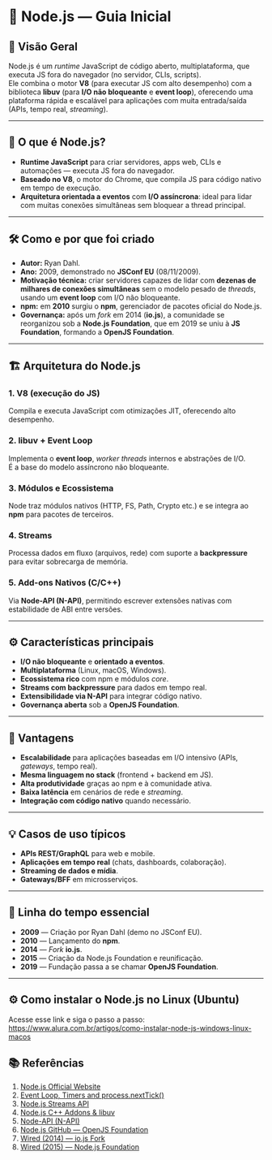 # 📘 Node.js — Guia Inicial

## 🔎 Visão Geral
Node.js é um *runtime* JavaScript de código aberto, multiplataforma, que executa JS fora do navegador (no servidor, CLIs, scripts).  
Ele combina o motor **V8** (para executar JS com alto desempenho) com a biblioteca **libuv** (para **I/O não bloqueante** e **event loop**), oferecendo uma plataforma rápida e escalável para aplicações com muita entrada/saída (APIs, tempo real, *streaming*).

---

## 🚀 O que é Node.js?
- **Runtime JavaScript** para criar servidores, apps web, CLIs e automações — executa JS fora do navegador.  
- **Baseado no V8**, o motor do Chrome, que compila JS para código nativo em tempo de execução.  
- **Arquitetura orientada a eventos** com **I/O assíncrona**: ideal para lidar com muitas conexões simultâneas sem bloquear a thread principal.

---

## 🛠️ Como e por que foi criado
- **Autor:** Ryan Dahl.  
- **Ano:** 2009, demonstrado no **JSConf EU** (08/11/2009).  
- **Motivação técnica:** criar servidores capazes de lidar com **dezenas de milhares de conexões simultâneas** sem o modelo pesado de *threads*, usando um **event loop** com I/O não bloqueante.  
- **npm:** em **2010** surgiu o **npm**, gerenciador de pacotes oficial do Node.js.  
- **Governança:** após um *fork* em 2014 (**io.js**), a comunidade se reorganizou sob a **Node.js Foundation**, que em 2019 se uniu à **JS Foundation**, formando a **OpenJS Foundation**.

---

## 🏗️ Arquitetura do Node.js

### 1. **V8 (execução do JS)**
Compila e executa JavaScript com otimizações JIT, oferecendo alto desempenho.

### 2. **libuv + Event Loop**
Implementa o **event loop**, *worker threads* internos e abstrações de I/O.  
É a base do modelo assíncrono não bloqueante.

### 3. **Módulos e Ecossistema**
Node traz módulos nativos (HTTP, FS, Path, Crypto etc.) e se integra ao **npm** para pacotes de terceiros.

### 4. **Streams**
Processa dados em fluxo (arquivos, rede) com suporte a **backpressure** para evitar sobrecarga de memória.

### 5. **Add-ons Nativos (C/C++)**
Via **Node-API (N-API)**, permitindo escrever extensões nativas com estabilidade de ABI entre versões.

---

## ⚙️ Características principais
- **I/O não bloqueante** e **orientado a eventos**.  
- **Multiplataforma** (Linux, macOS, Windows).  
- **Ecossistema rico** com npm e módulos *core*.  
- **Streams com backpressure** para dados em tempo real.  
- **Extensibilidade via N-API** para integrar código nativo.  
- **Governança aberta** sob a **OpenJS Foundation**.

---

## 🌟 Vantagens
- **Escalabilidade** para aplicações baseadas em I/O intensivo (APIs, *gateways*, tempo real).  
- **Mesma linguagem no stack** (frontend + backend em JS).  
- **Alta produtividade** graças ao npm e à comunidade ativa.  
- **Baixa latência** em cenários de rede e *streaming*.  
- **Integração com código nativo** quando necessário.

---

## 💡 Casos de uso típicos
- **APIs REST/GraphQL** para web e mobile.  
- **Aplicações em tempo real** (chats, dashboards, colaboração).  
- **Streaming de dados e mídia**.  
- **Gateways/BFF** em microsserviços.

---

## 📅 Linha do tempo essencial
- **2009** — Criação por Ryan Dahl (demo no JSConf EU).  
- **2010** — Lançamento do **npm**.  
- **2014** — *Fork* **io.js**.  
- **2015** — Criação da Node.js Foundation e reunificação.  
- **2019** — Fundação passa a se chamar **OpenJS Foundation**.

---
## ⚙️ Como instalar o Node.js no Linux (Ubuntu)
Acesse esse link e siga o passo a passo:
https://www.alura.com.br/artigos/como-instalar-node-js-windows-linux-macos

## 📚 Referências
1. [Node.js Official Website](https://nodejs.org/)  
2. [Event Loop, Timers and process.nextTick()](https://nodejs.org/en/docs/guides/event-loop-timers-and-nexttick/)  
3. [Node.js Streams API](https://nodejs.org/api/stream.html)  
4. [Node.js C++ Addons & libuv](https://nodejs.org/api/addons.html)  
5. [Node-API (N-API)](https://nodejs.org/api/n-api.html)  
6. [Node.js GitHub — OpenJS Foundation](https://github.com/nodejs/node)  
7. [Wired (2014) — io.js Fork](https://www.wired.com/2014/12/io-js/)  
8. [Wired (2015) — Node.js Foundation](https://www.wired.com/2015/06/nodejs/)  

